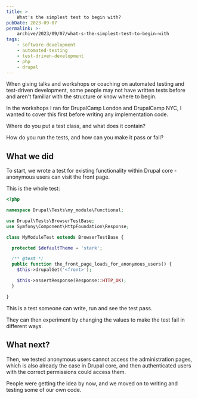 ```yaml
---
title: >
    What's the simplest test to begin with?
pubDate: 2023-09-07
permalink: >-
    archive/2023/09/07/what-s-the-simplest-test-to-begin-with
tags:
    - software-development
    - automated-testing
    - test-driven-development
    - php
    - drupal
---
```


When giving talks and workshops or coaching on automated testing and test-driven development, some people may not have written tests before and aren't familiar with the structure or know where to begin.

In the workshops I ran for DrupalCamp London and DrupalCamp NYC, I wanted to cover this first before writing any implementation code.

Where do you put a test class, and what does it contain?

How do you run the tests, and how can you make it pass or fail?

## What we did

To start, we wrote a test for existing functionality within Drupal core - anonymous users can visit the front page.

This is the whole test:

```php
<?php

namespace Drupal\Tests\my_module\Functional;

use Drupal\Tests\BrowserTestBase;
use Symfony\Component\HttpFoundation\Response;

class MyModuleTest extends BrowserTestBase {

  protected $defaultTheme = 'stark';

  /** @test */
  public function the_front_page_loads_for_anonymous_users() {
    $this->drupalGet('<front>');

    $this->assertResponse(Response::HTTP_OK);
  }

}
```

This is a test someone can write, run and see the test pass.

They can then experiment by changing the values to make the test fail in different ways.

## What next?

Then, we tested anonymous users cannot access the administration pages, which is also already the case in Drupal core, and then authenticated users with the correct permissions could access them.

People were getting the idea by now, and we moved on to writing and testing some of our own code.
